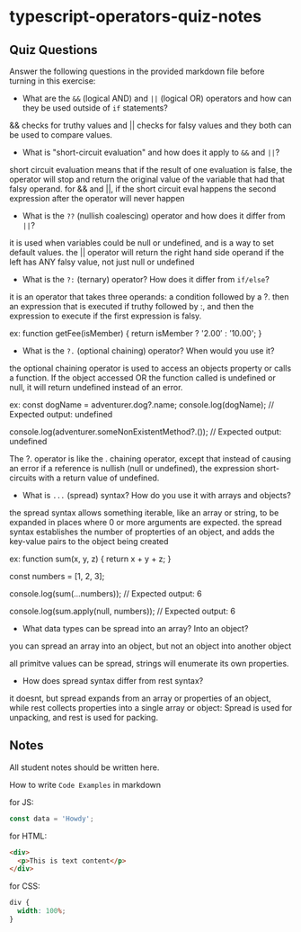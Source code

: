 # typescript-operators-quiz-notes

## Quiz Questions

Answer the following questions in the provided markdown file before turning in this exercise:

- What are the `&&` (logical AND) and `||` (logical OR) operators and how can they be used outside of `if` statements?

&& checks for truthy values and || checks for falsy values and they both can be used to compare values.

- What is "short-circuit evaluation" and how does it apply to `&&` and `||`?

short circuit evaluation means that if the result of one evaluation is false, the operator will stop and return the original value of the variable that had that falsy operand. for && and ||, if the short circuit eval happens the second expression after the operator will never happen

- What is the `??` (nullish coalescing) operator and how does it differ from `||`?

it is used when variables could be null or undefined, and is a way to set default values. the || operator will return the right hand side operand if the left has ANY falsy value, not just null or undefined

- What is the `?:` (ternary) operator? How does it differ from `if/else`?

it is an operator that takes three operands: a condition followed by a ?. then an expression that is executed if truthy followed by :, and then the expression to execute if the first expression is falsy.

ex:
function getFee(isMember) {
return isMember ? '$2.00' : '$10.00';
}

- What is the `?.` (optional chaining) operator? When would you use it?

the optional chaining operator is used to access an objects property or calls a function. If the object accessed OR the function called is undefined or null, it will return undefined instead of an error.

ex:
const dogName = adventurer.dog?.name;
console.log(dogName);
// Expected output: undefined

console.log(adventurer.someNonExistentMethod?.());
// Expected output: undefined

The ?. operator is like the . chaining operator, except that instead of causing an error if a reference is nullish (null or undefined), the expression short-circuits with a return value of undefined.

- What is `...` (spread) syntax? How do you use it with arrays and objects?

the spread syntax allows something iterable, like an array or string, to be expanded in places where 0 or more arguments are expected. the spread syntax establishes the number of propterties of an object, and adds the key-value pairs to the object being created

ex:
function sum(x, y, z) {
return x + y + z;
}

const numbers = [1, 2, 3];

console.log(sum(...numbers));
// Expected output: 6

console.log(sum.apply(null, numbers));
// Expected output: 6

- What data types can be spread into an array? Into an object?

you can spread an array into an object, but not an object into another object

all primitve values can be spread, strings will enumerate its own properties.

- How does spread syntax differ from rest syntax?

it doesnt, but spread expands from an array or properties of an object, while rest collects properties into a single array or object: Spread is used for unpacking, and rest is used for packing.

## Notes

All student notes should be written here.

How to write `Code Examples` in markdown

for JS:

```js
const data = 'Howdy';
```

for HTML:

```html
<div>
  <p>This is text content</p>
</div>
```

for CSS:

```css
div {
  width: 100%;
}
```
